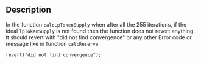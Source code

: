 ## Description

In the function `calcLpTokenSupply` when after all the 255 iterations, if the ideal  `lpTokenSupply` is not found then the function does not revert anything. It should revert with "did not find convergence" or any other Error code or message like in function `calcReserve`.

`revert("did not find convergence");`